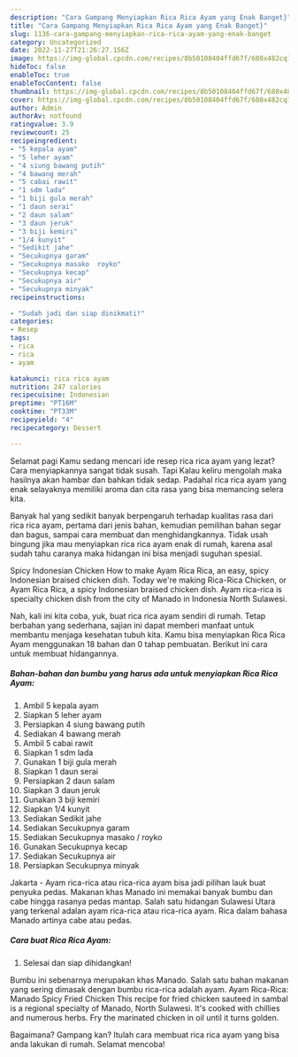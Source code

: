 ```yaml
---
description: "Cara Gampang Menyiapkan Rica Rica Ayam yang Enak Banget}"
title: "Cara Gampang Menyiapkan Rica Rica Ayam yang Enak Banget}"
slug: 1136-cara-gampang-menyiapkan-rica-rica-ayam-yang-enak-banget
category: Uncategorized
date: 2022-11-27T21:26:27.156Z
image: https://img-global.cpcdn.com/recipes/8b50108404ffd67f/680x482cq70/rica-rica-ayam-foto-resep-utama.jpg
hideToc: false
enableToc: true
enableTocContent: false
thumbnail: https://img-global.cpcdn.com/recipes/8b50108404ffd67f/680x482cq70/rica-rica-ayam-foto-resep-utama.jpg
cover: https://img-global.cpcdn.com/recipes/8b50108404ffd67f/680x482cq70/rica-rica-ayam-foto-resep-utama.jpg
author: Admin
authorAv: notfound
ratingvalue: 3.9
reviewcount: 25
recipeingredient:
- "5 kepala ayam"
- "5 leher ayam"
- "4 siung bawang putih"
- "4 bawang merah"
- "5 cabai rawit"
- "1 sdm lada"
- "1 biji gula merah"
- "1 daun serai"
- "2 daun salam"
- "3 daun jeruk"
- "3 biji kemiri"
- "1/4 kunyit"
- "Sedikit jahe"
- "Secukupnya garam"
- "Secukupnya masako  royko"
- "Secukupnya kecap"
- "Secukupnya air"
- "Secukupnya minyak"
recipeinstructions:

- "Sudah jadi dan siap dinikmati!"
categories:
- Resep
tags:
- rica
- rica
- ayam

katakunci: rica rica ayam 
nutrition: 247 calories
recipecuisine: Indonesian
preptime: "PT16M"
cooktime: "PT33M"
recipeyield: "4"
recipecategory: Dessert

---
```



Selamat pagi Kamu sedang mencari ide resep rica rica ayam yang lezat? Cara menyiapkannya sangat tidak susah. Tapi Kalau keliru mengolah maka hasilnya akan hambar dan bahkan tidak sedap. Padahal rica rica ayam yang enak selayaknya memiliki aroma dan cita rasa yang bisa memancing selera kita.


Banyak hal yang sedikit banyak berpengaruh terhadap kualitas rasa dari rica rica ayam, pertama dari jenis bahan, kemudian pemilihan bahan segar dan bagus, sampai cara membuat dan menghidangkannya. Tidak usah bingung jika mau menyiapkan rica rica ayam enak di rumah, karena asal sudah tahu caranya maka hidangan ini bisa menjadi suguhan spesial.

Spicy Indonesian Chicken How to make Ayam Rica Rica, an easy, spicy Indonesian braised chicken dish. Today we&#39;re making Rica-Rica Chicken, or Ayam Rica Rica, a spicy Indonesian braised chicken dish. Ayam rica-rica is specialty chicken dish from the city of Manado in Indonesia North Sulawesi.


Nah, kali ini kita coba, yuk, buat rica rica ayam sendiri di rumah. Tetap berbahan yang sederhana, sajian ini dapat memberi manfaat untuk membantu menjaga kesehatan tubuh kita. Kamu bisa menyiapkan Rica Rica Ayam menggunakan 18 bahan dan 0 tahap pembuatan. Berikut ini cara untuk membuat hidangannya.

<!--inarticleads1-->

##### Bahan-bahan dan bumbu yang harus ada untuk menyiapkan Rica Rica Ayam:

1. Ambil 5 kepala ayam
1. Siapkan 5 leher ayam
1. Persiapkan 4 siung bawang putih
1. Sediakan 4 bawang merah
1. Ambil 5 cabai rawit
1. Siapkan 1 sdm lada
1. Gunakan 1 biji gula merah
1. Siapkan 1 daun serai
1. Persiapkan 2 daun salam
1. Siapkan 3 daun jeruk
1. Gunakan 3 biji kemiri
1. Siapkan 1/4 kunyit
1. Sediakan Sedikit jahe
1. Sediakan Secukupnya garam
1. Sediakan Secukupnya masako / royko
1. Gunakan Secukupnya kecap
1. Sediakan Secukupnya air
1. Persiapkan Secukupnya minyak


Jakarta - Ayam rica-rica atau rica-rica ayam bisa jadi pilihan lauk buat penyuka pedas. Makanan khas Manado ini memakai banyak bumbu dan cabe hingga rasanya pedas mantap. Salah satu hidangan Sulawesi Utara yang terkenal adalan ayam rica-rica atau rica-rica ayam. Rica dalam bahasa Manado artinya cabe atau pedas. 

<!--inarticleads2-->

##### Cara buat Rica Rica Ayam:


1. Selesai dan siap dihidangkan!

Bumbu ini sebenarnya merupakan khas Manado. Salah satu bahan makanan yang sering dimasak dengan bumbu rica-rica adalah ayam. Ayam Rica-Rica: Manado Spicy Fried Chicken This recipe for fried chicken sauteed in sambal is a regional specialty of Manado, North Sulawesi. It&#39;s cooked with chillies and numerous herbs. Fry the marinated chicken in oil until it turns golden. 

Bagaimana? Gampang kan? Itulah cara membuat rica rica ayam yang bisa anda lakukan di rumah. Selamat mencoba!

